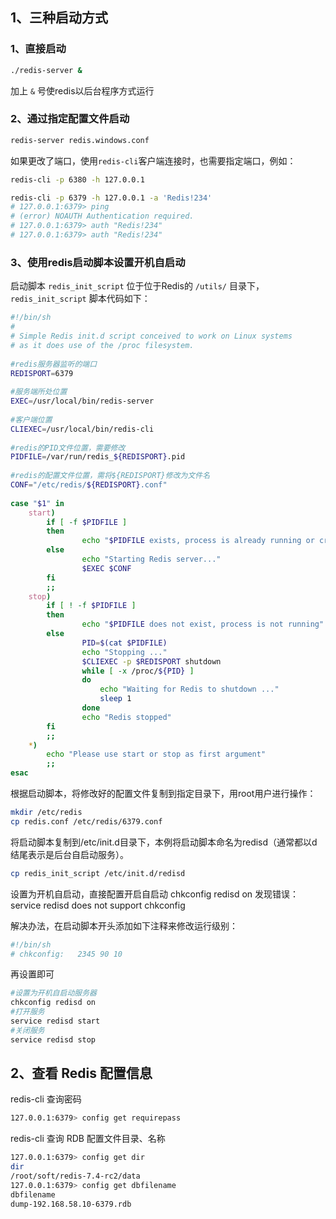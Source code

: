 
## 1、三种启动方式
### 1、直接启动

```sh
./redis-server &
```

加上 `&` 号使redis以后台程序方式运行

### 2、通过指定配置文件启动

```sh
redis-server redis.windows.conf
```

如果更改了端口，使用`redis-cli`客户端连接时，也需要指定端口，例如：

```sh
redis-cli -p 6380 -h 127.0.0.1

redis-cli -p 6379 -h 127.0.0.1 -a 'Redis!234'
# 127.0.0.1:6379> ping
# (error) NOAUTH Authentication required.
# 127.0.0.1:6379> auth "Redis!234"
# 127.0.0.1:6379> auth "Redis!234"
```

### 3、使用redis启动脚本设置开机自启动

启动脚本 `redis_init_script` 位于位于Redis的 `/utils/` 目录下，`redis_init_script` 脚本代码如下：

```sh
#!/bin/sh
#
# Simple Redis init.d script conceived to work on Linux systems
# as it does use of the /proc filesystem.
 
#redis服务器监听的端口
REDISPORT=6379
 
#服务端所处位置
EXEC=/usr/local/bin/redis-server
 
#客户端位置
CLIEXEC=/usr/local/bin/redis-cli
 
#redis的PID文件位置，需要修改
PIDFILE=/var/run/redis_${REDISPORT}.pid
 
#redis的配置文件位置，需将${REDISPORT}修改为文件名
CONF="/etc/redis/${REDISPORT}.conf"
 
case "$1" in
    start)
        if [ -f $PIDFILE ]
        then
                echo "$PIDFILE exists, process is already running or crashed"
        else
                echo "Starting Redis server..."
                $EXEC $CONF
        fi
        ;;
    stop)
        if [ ! -f $PIDFILE ]
        then
                echo "$PIDFILE does not exist, process is not running"
        else
                PID=$(cat $PIDFILE)
                echo "Stopping ..."
                $CLIEXEC -p $REDISPORT shutdown
                while [ -x /proc/${PID} ]
                do
                    echo "Waiting for Redis to shutdown ..."
                    sleep 1
                done
                echo "Redis stopped"
        fi
        ;;
    *)
        echo "Please use start or stop as first argument"
        ;;
esac
```

根据启动脚本，将修改好的配置文件复制到指定目录下，用root用户进行操作：

```sh
mkdir /etc/redis
cp redis.conf /etc/redis/6379.conf
```

将启动脚本复制到/etc/init.d目录下，本例将启动脚本命名为redisd（通常都以d结尾表示是后台自启动服务）。

```sh
cp redis_init_script /etc/init.d/redisd
```

设置为开机自启动，直接配置开启自启动 chkconfig redisd on 发现错误： service redisd does not support chkconfig

解决办法，在启动脚本开头添加如下注释来修改运行级别：

```sh
#!/bin/sh
# chkconfig:   2345 90 10
```

再设置即可

```sh
#设置为开机自启动服务器
chkconfig redisd on
#打开服务
service redisd start
#关闭服务
service redisd stop
```

## 2、查看 Redis 配置信息

redis-cli 查询密码

```sh
127.0.0.1:6379> config get requirepass
```

redis-cli 查询 RDB 配置文件目录、名称

```sh
127.0.0.1:6379> config get dir
dir
/root/soft/redis-7.4-rc2/data
127.0.0.1:6379> config get dbfilename
dbfilename
dump-192.168.58.10-6379.rdb
```